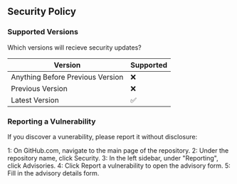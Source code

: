 ## Security Policy

### Supported Versions

Which versions will recieve security updates?

| Version                          | Supported          |
| -------------------------------- | ------------------ |
| Anything Before Previous Version | :x:                |
| Previous Version                 | :x:                |
| Latest Version                   | :white_check_mark: |

### Reporting a Vulnerability

If you discover a vunerability, please report it without disclosure:

1: On GitHub.com, navigate to the main page of the repository.
2: Under the repository name, click Security.
3: In the left sidebar, under "Reporting", click Advisories.
4: Click Report a vulnerability to open the advisory form.
5: Fill in the advisory details form.
